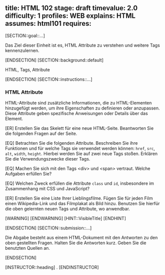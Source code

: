 title: HTML 102
stage: draft
timevalue: 2.0
difficulty: 1
profiles: WEB
explains: HTML
assumes: html101
requires:
---
[SECTION::goal::...]

Das Ziel dieser Einheit ist es, HTML Attribute zu verstehen und weitere Tags kennenzulernen.

[ENDSECTION]
[SECTION::background::default]

HTML, Tags, Attribute

[ENDSECTION]
[SECTION::instructions::...]

### HTML Attribute

HTML-Attribute sind zusätzliche Informationen, die zu HTML-Elementen hinzugefügt werden, um ihre Eigenschaften zu definieren oder anzupassen. Diese Attribute geben spezifische Anweisungen oder Details über das Element.

[ER] Erstellen Sie das Skelett für eine neue HTML-Seite. Beantworten Sie die folgenden Fragen auf der Seite.

[EQ] Betrachten Sie die folgenden Attribute. Beschreiben Sie ihre Funktionen und für welche Tags sie verwendet werden können: `href`, `src`, `alt`, `width`, `height`. Hierbei werden Sie auf zwei neue Tags stoßen. Erklären Sie die Verwendungszwecke dieser Tags.

[EQ] Machen Sie sich mit den Tags \<div> und \<span> vertraut. Welche Aufgaben erfüllen Sie?

[EQ] Welchen Zweck erfüllen die Attribute `class` und `id`, insbesondere im Zusammenhang mit CSS und JavaScript?

[ER] Erstellen Sie eine Liste Ihrer Lieblingsfilme. Fügen Sie für jeden Film einen Wikipedia-Link und das Filmplakat als Bild hinzu. Benutzen Sie hierfür die oben gelernten neuen Tags und Attribute, wo anwendbar.

[WARNING]
[ENDWARNING]
[HINT::VisibleTitle]
[ENDHINT]

[ENDSECTION]
[SECTION::submission::...]

Die Abgabe besteht aus einem HTML-Dokument mit den Antworten zu den oben gestellten Fragen. Halten Sie die Antworten kurz. Geben Sie die benutzten Quellen an.

[ENDSECTION]

[INSTRUCTOR::heading]
.
[ENDINSTRUCTOR]
